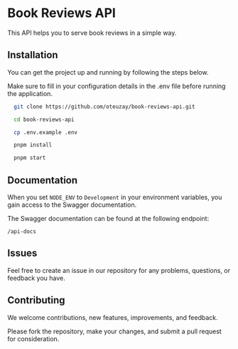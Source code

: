 # Book Reviews API

This API helps you to serve book reviews in a simple way.

## Installation

You can get the project up and running by following the steps below.

Make sure to fill in your configuration details in the .env file before running the application.

```sh
  git clone https://github.com/oteuzay/book-reviews-api.git
```

```sh
  cd book-reviews-api
```

```sh
  cp .env.example .env
```

```sh
  pnpm install
```

```sh
  pnpm start
```

## Documentation

When you set `NODE_ENV` to `Development` in your environment variables, you gain access to the Swagger documentation.

The Swagger documentation can be found at the following endpoint:

`/api-docs`

## Issues

Feel free to create an issue in our repository for any problems, questions, or feedback you have.

## Contributing

We welcome contributions, new features, improvements, and feedback.

Please fork the repository, make your changes, and submit a pull request for consideration.
